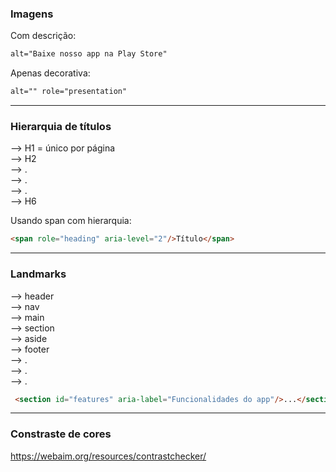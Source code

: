 <!-- <img width="1910" height="971" alt="image" src="https://github.com/user-attachments/assets/c5a9b3d9-aae2-4198-8044-fae66cdba6ef" /> -->

### Imagens

Com descrição:
```html
alt="Baixe nosso app na Play Store"
```

Apenas decorativa:
```html
alt="" role="presentation"
```


-----

### Hierarquia de títulos

--> H1 = único por página  
--> H2  
--> .  
--> .  
--> .  
--> H6  

Usando span com hierarquia:
```html
<span role="heading" aria-level="2"/>Título</span>
```

-----

### Landmarks

--> header  
--> nav    
--> main  
--> section  
--> aside  
--> footer  
--> .  
--> .  
--> .  

```html
 <section id="features" aria-label="Funcionalidades do app"/>...</section>
```


-----


### Constraste de cores

https://webaim.org/resources/contrastchecker/

